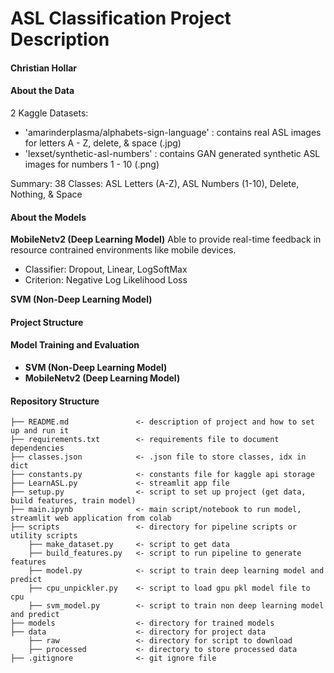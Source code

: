 # ASL Classification Project Description
#### Christian Hollar



#### About the Data
2 Kaggle Datasets:
* 'amarinderplasma/alphabets-sign-language' : contains real ASL images for letters A - Z, delete, & space (.jpg)
* 'lexset/synthetic-asl-numbers' : contains GAN generated synthetic ASL images for numbers 1 - 10 (.png)

Summary: 38 Classes: ASL Letters (A-Z), ASL Numbers (1-10), Delete, Nothing, & Space

#### About the Models
**MobileNetv2 (Deep Learning Model)**
Able to provide real-time feedback in resource contrained environments like mobile devices. 
* Classifier: Dropout, Linear, LogSoftMax
* Criterion: Negative Log Likelihood Loss

**SVM (Non-Deep Learning Model)**



#### Project Structure


#### Model Training and Evaluation
* **SVM (Non-Deep Learning Model)**
* **MobileNetv2 (Deep Learning Model)**

#### Repository Structure
```
├── README.md               <- description of project and how to set up and run it
├── requirements.txt        <- requirements file to document dependencies
├── classes.json            <- .json file to store classes, idx in dict
├── constants.py            <- constants file for kaggle api storage
├── LearnASL.py             <- streamlit app file 
├── setup.py                <- script to set up project (get data, build features, train model)
├── main.ipynb              <- main script/notebook to run model, streamlit web application from colab
├── scripts                 <- directory for pipeline scripts or utility scripts
    ├── make_dataset.py     <- script to get data 
    ├── build_features.py   <- script to run pipeline to generate features
    ├── model.py            <- script to train deep learning model and predict
    ├── cpu_unpickler.py    <- script to load gpu pkl model file to cpu
    ├── svm_model.py        <- script to train non deep learning model and predict
├── models                  <- directory for trained models
├── data                    <- directory for project data
    ├── raw                 <- directory for script to download
    ├── processed           <- directory to store processed data
├── .gitignore              <- git ignore file
```